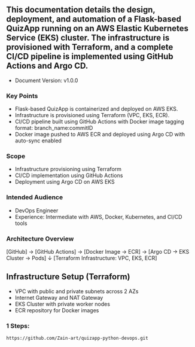 ## This documentation details the design, deployment, and automation of a Flask-based QuizApp running on an AWS Elastic Kubernetes Service (EKS) cluster. The infrastructure is provisioned with Terraform, and a complete CI/CD pipeline is implemented using GitHub Actions and Argo CD.

- Document Version: v1.0.0
  
### Key Points
- Flask-based QuizApp is containerized and deployed on AWS EKS.
- Infrastructure is provisioned using Terraform (VPC, EKS, ECR).
- CI/CD pipeline built using GitHub Actions with Docker image tagging format: branch_name:commitID
- Docker image pushed to AWS ECR and deployed using Argo CD with auto-sync enabled

### Scope
- Infrastructure provisioning using Terraform
- CI/CD implementation using GitHub Actions
- Deployment using Argo CD on AWS EKS

### Intended Audience
- DevOps Engineer
- Experience: Intermediate with AWS, Docker, Kubernetes, and CI/CD tools

### Architecture Overview

[GitHub] → [GitHub Actions] → [Docker Image → ECR] → [Argo CD → EKS Cluster → Pods]
                     ↓
               [Terraform Infrastructure: VPC, EKS, ECR]


## Infrastructure Setup (Terraform)
- VPC with public and private subnets across 2 AZs
- Internet Gateway and NAT Gateway
- EKS Cluster with private worker nodes
- ECR repository for Docker images

### 1 Steps:
```
https://github.com/Zain-art/quizapp-python-devops.git
```
